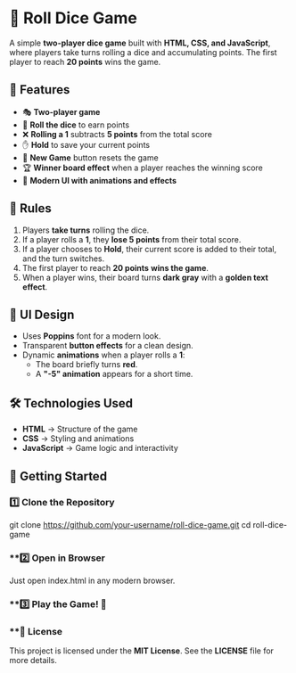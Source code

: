 # 🎲 Roll Dice Game

A simple **two-player dice game** built with **HTML, CSS, and JavaScript**, where players take turns rolling a dice and accumulating points. The first player to reach **20 points** wins the game.

## 🚀 Features
- 🎭 **Two-player game**
- 🎲 **Roll the dice** to earn points
- ❌ **Rolling a 1** subtracts **5 points** from the total score
- ✋ **Hold** to save your current points
- 🔄 **New Game** button resets the game
- 🏆 **Winner board effect** when a player reaches the winning score
- 🎨 **Modern UI with animations and effects**

## 📜 Rules
1. Players **take turns** rolling the dice.
2. If a player rolls a **1**, they **lose 5 points** from their total score.
3. If a player chooses to **Hold**, their current score is added to their total, and the turn switches.
4. The first player to reach **20 points** **wins the game**.
5. When a player wins, their board turns **dark gray** with a **golden text effect**.

## 🎨 UI Design
- Uses **Poppins** font for a modern look.
- Transparent **button effects** for a clean design.
- Dynamic **animations** when a player rolls a **1**:
  - The board briefly turns **red**.
  - A **"-5" animation** appears for a short time.

## 🛠️ Technologies Used
- **HTML** → Structure of the game
- **CSS** → Styling and animations
- **JavaScript** → Game logic and interactivity

## 🚀 Getting Started

### **1️⃣ Clone the Repository**
git clone https://github.com/your-username/roll-dice-game.git
cd roll-dice-game
### **2️⃣ Open in Browser
Just open index.html in any modern browser.

### **3️⃣ Play the Game! 🎲

### **📜 License
This project is licensed under the **MIT License**. See the **LICENSE** file for more details.
